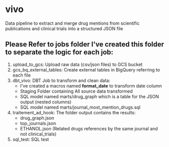 # vivo
Data pipeline to extract and merge drug mentions from scientific publications and clinical trials into a structured JSON file

## Please Refer to jobs folder I've created this folder to separate the logic for each job:
1. upload_to_gcs: Upload raw data (csv/json files) to GCS bucket
2. gcs_bq_external_tables: Create external tables in BigQuery referring to each file
3. dbt_vivo: DBT Job to transform and clean data:
    - I've created a macros named **format_date** to transform date column
    - Staging Folder containing All source data transformed
    - SQL model named marts/drug_graph which is a table for the JSON output (nested columns)
    - SQL model named marts/journal_most_mention_drugs.sql
4. traitement_ad_hook: The folder output contains the results:
    - drug_graph.json
    - top_journals.json
    - ETHANOL.json (Related drugs references by the same journal and not clinical_trials)
5. sql_test: SQL test
